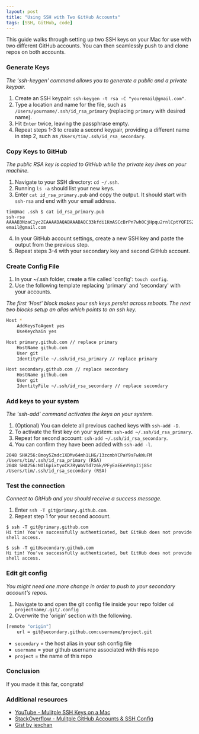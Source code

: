 ```yaml
---
layout: post
title: "Using SSH with Two GitHub Accounts"
tags: [SSH, GitHub, code]
---
```


This guide walks through setting up two SSH keys on your Mac for use with two different GitHub accounts. You can then seamlessly push to and clone repos on both accounts.

### Generate Keys

*The 'ssh-keygen' command allows you to generate a public and a private keypair.*

1. Create an SSH keypair: `ssh-keygen -t rsa -C "youremail@gmail.com"`.
2. Type a location and name for the file, such as `/Users/yourname/.ssh/id_rsa_primary` (replacing `primary` with desired name).
3. Hit `Enter` twice, leaving the passphrase empty.
4. Repeat steps 1-3 to create a second keypair, providing a different name in step 2, such as `/Users/tim/.ssh/id_rsa_secondary`.

### Copy Keys to GitHub

*The public RSA key is copied to GitHub while the private key lives on your machine.*

1. Navigate to your SSH directory: `cd ~/.ssh`.
2. Running `ls -a` should list your new keys.
3. Enter `cat id_rsa_primary.pub` and copy the output. It should start with `ssh-rsa` and end with your email address.

```terminal
tim@mac .ssh $ cat id_rsa_primary.pub
ssh-rsa AAAAB3NzaC1yc2EAAAADAQABAAABAQC33kfdi1KmASCcBrPn7wh0CjHpqu2rnlCptYQFIS21pFeF9aitpYCnZINJE91srJUjElAHzXRgLpvcROwx1wWOrULzd0dgx/8ocw0wKB26wqcSM3bWTXGd+/1/ena5SPdzfK8ZCUasIIYOYAR7YoxeBfB1aimaI/j/mE6vr57oACsWJnAdh9FV/i6XAMQJwxNccQYsAm2nG+5WwPphMv2/v7YjaLmD0L9JMuwZGyB1EZucldZLnvbvkZx6YEOG2k+dygfV8+jplC6GQ5D/RmMB5DPD/+tpHcpVQtkcEkkGZcUc5afJDj4dFkZtveD35gzOdFbvoRJDjfE+qMW7UlU1 email@gmail.com
```
4. In your GitHub account settings, create a new SSH key and paste the output from the previous step.
5. Repeat steps 3-4 with your secondary key and second GitHub account.

### Create Config File

1. In your ~/.ssh folder, create a file called 'config': `touch config`.
2. Use the following template replacing 'primary' and 'secondary' with your accounts.

*The first 'Host' block makes your ssh keys persist across reboots. The next two blocks setup an alias which points to an ssh key.*

```bash
Host *
	AddKeysToAgent yes
	UseKeychain yes

Host primary.github.com // replace primary
	HostName github.com
	User git
	IdentityFile ~/.ssh/id_rsa_primary // replace primary

Host secondary.github.com // replace secondary
	HostName github.com
	User git
	IdentityFile ~/.ssh/id_rsa_secondary // replace secondary
```

### Add keys to your system

*The 'ssh-add' command activates the keys on your system.*

1. (Optional) You can delete all previous cached keys with `ssh-add -D`.
2. To activate the first key on your system: `ssh-add ~/.ssh/id_rsa_primary`.
3. Repeat for second account: `ssh-add ~/.ssh/id_rsa_secondary`.
4. You can confirm they have been added with `ssh-add -l`.

```terminal
2048 SHA256:8moy5Zmdc1XDMv64mh1LHG/13zcmbYCPaY9sFwkWuFM /Users/tim/.ssh/id_rsa_primary (RSA)
2048 SHA256:NOlGpixtyoCK7RyWoVTd7z6k/PFyEaEEeV9YpIij8Sc /Users/tim/.ssh/id_rsa_secondary (RSA)
```

### Test the connection

*Connect to GitHub and you should receive a success message.*

1. Enter `ssh -T git@primary.github.com`.
2. Repeat step 1 for your second account.

```terminal
$ ssh -T git@primary.github.com
Hi tim! You've successfully authenticated, but GitHub does not provide shell access.

$ ssh -T git@secondary.github.com
Hi tim! You've successfully authenticated, but GitHub does not provide shell access.
```

### Edit git config

*You might need one more change in order to push to your secondary account's repos.*

1. Navigate to and open the git config file inside your repo folder `cd projectname/.git/.config`
2. Overwrite the 'origin' section with the following.

```bash
[remote "origin"]
	url = git@secondary.github.com:username/project.git
```

* `secondary` = the host alias in your ssh config file
* `username` = your github username associated with this repo
* `project` = the name of this repo

### Conclusion
If you made it this far, congrats!


### Additional resources

* [YouTube - Mulitple SSH Keys on a Mac](https://www.youtube.com/watch?v=9u4QPEMFK4A)
* [StackOverflow - Mulitple GitHub Accounts & SSH Config](https://stackoverflow.com/questions/3225862/multiple-github-accounts-ssh-config)
* [Gist by jexchan](https://gist.github.com/jexchan/2351996)
